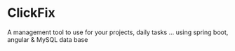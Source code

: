 # ClickFix
A management tool to use for your projects, daily tasks ... using spring boot, angular & MySQL data base
